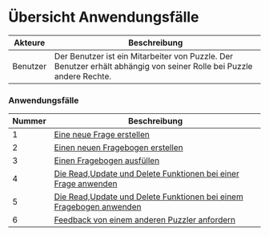 # Übersicht Anwendungsfälle

| Akteure | Beschreibung |
| ------- | ------------ |
| Benutzer | Der Benutzer ist ein Mitarbeiter von Puzzle. Der Benutzer erhält abhängig von seiner Rolle bei Puzzle andere Rechte. |


### Anwendungsfälle

| Nummer | Beschreibung |
| ------ | ------------ |
| 1 | [Eine neue Frage erstellen](https://github.com/srothPuzzle/FeedbackTool/blob/master/2_konzeption/use_cases/1_use_case.md) |
| 2 | [Einen neuen Fragebogen erstellen](https://github.com/srothPuzzle/FeedbackTool/blob/master/2_konzeption/use_cases/2_use_case.md) |
| 3 | [Einen Fragebogen ausfüllen](https://github.com/srothPuzzle/FeedbackTool/blob/master/2_konzeption/use_cases/3_use_case.md) |
| 4 | [Die Read,Update und Delete Funktionen bei einer Frage anwenden](https://github.com/srothPuzzle/FeedbackTool/blob/master/2_konzeption/use_cases/5_use_case.md) |
| 5 | [Die Read,Update und Delete Funktionen bei einem Fragebogen anwenden](https://github.com/srothPuzzle/FeedbackTool/blob/master/2_konzeption/use_cases/5_use_case.md) |
| 6 | [Feedback von einem anderen Puzzler anfordern](https://github.com/srothPuzzle/FeedbackTool/blob/master/2_konzeption/use_cases/6_use_case.md) |
